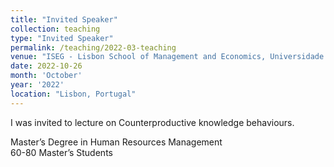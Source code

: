 ```yaml
---
title: "Invited Speaker"
collection: teaching
type: "Invited Speaker"
permalink: /teaching/2022-03-teaching
venue: "ISEG - Lisbon School of Management and Economics, Universidade de Lisboa"
date: 2022-10-26
month: 'October'
year: '2022' 
location: "Lisbon, Portugal"
---
```

I was invited to lecture on Counterproductive knowledge behaviours.

Master’s Degree in Human Resources Management<br>
60-80 Master’s Students